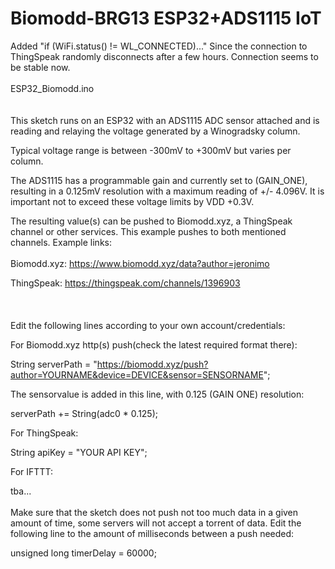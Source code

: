 # Biomodd-BRG13 ESP32+ADS1115 IoT

Added "if (WiFi.status() != WL_CONNECTED)..." Since the connection to ThingSpeak randomly disconnects after a few hours. Connection seems to be stable now.
\
\
ESP32_Biomodd.ino  
\
\
This sketch runs on an ESP32 with an ADS1115 ADC sensor attached and is reading and relaying the voltage generated by a Winogradsky column.

Typical voltage range is between -300mV to +300mV but varies per column.

The ADS1115 has a programmable gain and currently set to (GAIN_ONE), resulting in a 0.125mV resolution with a maximum reading of +/- 4.096V.
It is important not to exceed these voltage limits by VDD +0.3V.

The resulting value(s) can be pushed to Biomodd.xyz, a ThingSpeak channel or other services. This example pushes to both mentioned channels. 
Example links:
\
\
Biomodd.xyz: https://www.biomodd.xyz/data?author=jeronimo  

ThingSpeak:  https://thingspeak.com/channels/1396903  
\
\
\
Edit the following lines according to your own account/credentials:

For Biomodd.xyz http(s) push(check the latest required format there):

String serverPath = "https://biomodd.xyz/push?author=YOURNAME&device=DEVICE&sensor=SENSORNAME";

The sensorvalue is added in this line, with 0.125 (GAIN ONE) resolution:

serverPath +=  String(adc0 * 0.125);

For ThingSpeak:

String apiKey = "YOUR API KEY";

For IFTTT:

tba...
\
\
Make sure that the sketch does not push not too much data in a given amount of time, some servers will not accept a torrent of data.
Edit the following line to the amount of milliseconds between a push needed:

unsigned long timerDelay = 60000; 
